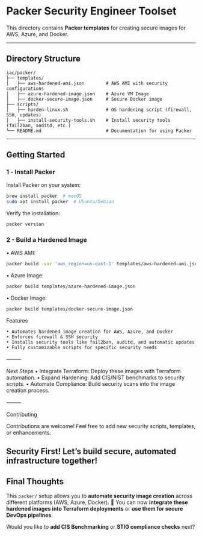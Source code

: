 # Packer Security Engineer Toolset

This directory contains **Packer templates** for creating secure images for AWS, Azure, and Docker.

---

## Directory Structure

```
iac/packer/
├── templates/
│   ├── aws-hardened-ami.json        # AWS AMI with security configurations
│   ├── azure-hardened-image.json    # Azure VM Image
│   ├── docker-secure-image.json     # Secure Docker image
├── scripts/
│   ├── harden-linux.sh              # OS hardening script (firewall, SSH, updates)
│   ├── install-security-tools.sh    # Install security tools (fail2ban, auditd, etc.)
└── README.md                        # Documentation for using Packer
```
---

## Getting Started

### 1️ - Install Packer
Install Packer on your system:
```bash
brew install packer  # macOS
sudo apt install packer  # Ubuntu/Debian
```

Verify the installation:

```bash
packer version
```

### 2 - Build a Hardened Image
•	AWS AMI:

```bash
packer build -var 'aws_region=us-east-1' templates/aws-hardened-ami.json
```

•	Azure Image:

```bash
packer build templates/azure-hardened-image.json
```

•	Docker Image:
```bash
packer build templates/docker-secure-image.json
```

Features

```
• Automates hardened image creation for AWS, Azure, and Docker
• Enforces firewall & SSH security
• Installs security tools like fail2ban, auditd, and automatic updates
• Fully customizable scripts for specific security needs
```
⸻

Next Steps
	•	Integrate Terraform: Deploy these images with Terraform automation.
	•	Expand Hardening: Add CIS/NIST benchmarks to security scripts.
	•	Automate Compliance: Build security scans into the image creation process.

⸻

Contributing

Contributions are welcome! Feel free to add new security scripts, templates, or enhancements.

Security First! Let’s build secure, automated infrastructure together!
---

## **Final Thoughts**
This `packer/` setup allows you to **automate security image creation** across different platforms (AWS, Azure, Docker). 🎯 You can now **integrate these hardened images into Terraform deployments** or **use them for secure DevOps pipelines**.

Would you like to **add CIS Benchmarking** or **STIG compliance checks** next?
